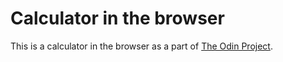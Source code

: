 # Calculator in the browser

This is a calculator in the browser as a part of [The Odin Project](https://www.theodinproject.com).
